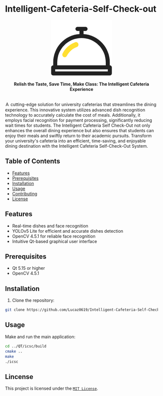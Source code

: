 # Intelligent-Cafeteria-Self-Check-out  

<p align="center">
    <img src="https://github.com/Lucaz0619/Intelligent-Cafeteria-Self-Check-out/blob/main/Qt/icsc/pic/logo.png"><br>
    <strong>Relish the Taste, Save Time, Make Class: The Intelligent Cafeteria Experience</strong>
</p>    

<br>  
Ａ cutting-edge solution for university cafeterias that streamlines the dining experience. This innovative system utilizes advanced dish recognition technology to accurately calculate the cost of meals. Additionally, it employs facial recognition for payment processing, significantly reducing wait times for students. The Intelligent Cafeteria Self Check-Out not only enhances the overall dining experience but also ensures that students can enjoy their meals and swiftly return to their academic pursuits. Transform your university's cafeteria into an efficient, time-saving, and enjoyable dining destination with the Intelligent Cafeteria Self-Check-Out System.  

## Table of Contents 
- [Features](#features)
- [Prerequisites](#prerequisites)
- [Installation](#installation)
- [Usage](#usage)
- [Contributing](#contributing)
- [License](#license)

## Features

- Real-time dishes and face recognition
- YOLOv5 Lite for efficient and accurate dishes detection
- OpenCV 4.5.1 for reliable face recognition
- Intuitive Qt-based graphical user interface

## Prerequisites
- Qt 5.15 or higher
- OpenCV 4.5.1

## Installation
1. Clone the repository:

```bash
git clone https://github.com/Lucaz0619/Intelligent-Cafeteria-Self-Check-out.git
```

## Usage
Make and run the main application:

```bash
cd ../QT/icsc/build
cmake ..
make
./icsc
```

## Lincense
This project is licensed under the [`MIT License`](https://github.com/Lucaz0619/Intelligent-Cafeteria-Self-Check-out/blob/main/LICENSE).


